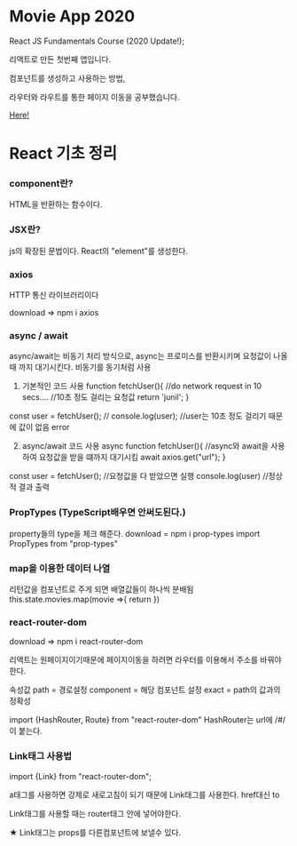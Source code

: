 # Movie App 2020

React JS Fundamentals Course (2020 Update!);

리액트로 만든 첫번째 앱입니다.

컴포넌트를 생성하고 사용하는 방법,

라우터와 라우트를 통한 페이지 이동을 공부했습니다.

<a href="https://junil-git.github.io/movie_app_2020" target="_blank">Here!</a>

<h1>React 기초 정리</h1>

<h3>component란?</h3>
<p>HTML을 반환하는 함수이다.</p>

<h3>JSX란?</h3>
<p>js의 확장된 문법이다. React의 "element"를 생성한다.<p>

<h3>axios</h3>
<p>HTTP 통신 라이브러리이다</p>
<p>download => npm i axios</p>

<h3>async / await</h3>
<p>async/await는 비동기 처리 방식으로,
async는 프로미스를 반환시키며 요청값이 나올 때 까지 대기시킨다.
비동기를 동기처럼 사용

1. 기본적인 코드 사용
function fetchUser(){
    //do network request in 10 secs.... //10초 정도 걸리는 요청값
    return 'junil';
}

const user = fetchUser();       //
console.log(user);              //user는 10초 정도 걸리기 때문에 값이 없음 error

2. async/await 코드 사용
async function fetchUser(){     //async와 await을 사용하여 요청값을 받을 떄까지 대기시킴
    await axios.get("url");
}

const user = fetchUser();       //요청값을 다 받았으면 실행
console.log(user)               //정상적 결과 출력
</p>

 <h3>PropTypes (TypeScript배우면 안써도된다.)</h3>
 <p>property들의 type을 체크 해준다. 
    download = npm i prop-types
    import PropTypes from "prop-types"</p>

<h3>map을 이용한 데이터 나열</h3>
<p>
리턴값을 컴포넌트로 주게 되면 배열값들이 하나씩 분배됨
    this.state.movies.map(movie =>{ 
                  return <Movie key = {movie.id} d={movie.id} itle={movie.title} summary={movie.summary} year={movie.year} poster={movie.medium_cover_image} genres={movie.genres}></Movie>})
</p>

<h3>react-router-dom</h3>
<p>download => npm i react-router-dom</p>
<p>리액트는 원페이지이기때문에 페이지이동을 하려면 라우터를 이용해서 주소를 바꿔야한다.</p>
<p>속성값 path = 경로설정 component = 해당 컴포넌트 설정 exact = path의 값과의 정확성</p>
<p>import {HashRouter, Route} from "react-router-dom" HashRouter는 url에 /#/이 붙는다.</p>

<h3>Link태그 사용법</h3>
<p>import {Link} from "react-router-dom";</p>
<p>a태그를 사용하면 강제로 새로고침이 되기 때문에 Link태그를 사용한다. href대신 to</p>
<p>Link태그를 사용할 때는 router태그 안에 넣어야한다.</p>

<p>★ Link태그는 props를 다른컴포넌트에 보낼수 있다.</p>
<p><Link to={{
    pathname : "/movie-detail", //해당경로로 이동
    state: {                    //해당 컴포넌트로 props 전달
        year:year, 
        title: title
        }
    }}/></p>
